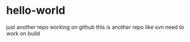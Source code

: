 # hello-world
just another repo
working on github
this is another repo like svn
need to work on build
